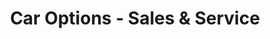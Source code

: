 ---
title: "Car Options - Sales & Service"
url: /rathcoole/car-options-sales-and-service/
shop: car repair
---